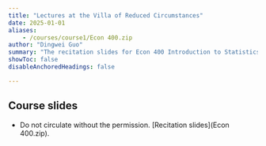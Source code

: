 ```yaml
---
title: "Lectures at the Villa of Reduced Circumstances"
date: 2025-01-01
aliases: 
    - /courses/course1/Econ 400.zip
author: "Dingwei Guo"
summary: "The recitation slides for Econ 400 Introduction to Statistics and Econometrics (intructor: Christopher Handy) at UNC for 2025 Spring." 
showToc: false
disableAnchoredHeadings: false

---
```


## Course slides

+ Do not circulate without the permission. [Recitation slides](Econ 400.zip).
